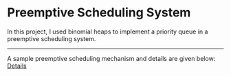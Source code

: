 # Preemptive Scheduling System  
In this project, I used binomial heaps to implement a priority queue in a preemptive scheduling system.  
___
A sample preemptive scheduling mechanism and details are given below:  
[Details](https://github.com/erhanyalniz/Preemptive-Scheduling-System/blob/09ae433db43397ecd66918fdc977f8e7054981a8/Project3.PDF)

